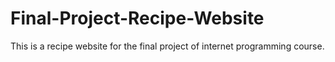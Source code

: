 # Final-Project-Recipe-Website
This is a recipe website for the final project of internet programming course.

